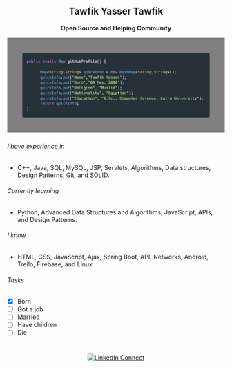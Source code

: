 <p align="center">
 <!--<img width="100px" src="https://avatars1.githubusercontent.com/u/54971231?s=460&u=a9fe7887c665721a4773432f7393e87cc5490ff1&v=4" align="center" alt="GitHub Tawfik Image" />-->
 <h2 align="center">Tawfik Yasser Tawfik</h2>
  <p align="center"><strong>Open Source and Helping Community</strong></p>
</p>

  <p align="center">
	
![alt text](https://github.com/TawfikYasser/TawfikYasser/blob/master/carbon.png)   

  </p>

  


<!--```java
public static Map gitHubProfile() {

	  Map<String,String> quickInfo = new HashMap<String,String>();  
	+ quickInfo.put("Name","Tawfik Yasser");
	- quickInfo.put("Name","Tawfik Yasser");
	  quickInfo.put("Born","09 May, 2000");
	  quickInfo.put("Religion", "Muslim");
	  quickInfo.put("Nationality", "Egyptian");
	  quickInfo.put("Education", "B.Sc., Computer Science, Cairo University");
	  return quickInfo;-->

<!--
###### Languages
[![C++](https://img.shields.io/badge/-C++-000?&logo=c%2b%2b&logoColor=00599C)](https://github.com/TawfikYasser?tab=repositories&q=&type=&language=c++)
[![Java](https://img.shields.io/badge/-Java-000?&logo=Java&logoColor=007396)](https://github.com/TawfikYasser?tab=repositories&q=&type=&language=java)
![SQL](https://img.shields.io/badge/-SQL-000?&logo=MySQL&logoColor=4479A1)
###### Technologies
![Spring](https://img.shields.io/badge/-Spring-000?&logo=Spring)
![Linux](https://img.shields.io/badge/-Linux-000?&logo=Linux&logoColor=FCC624)
-->

###### I have experience in 
* C++, Java, SQL, MySQL, JSP, Servlets, Algorithms, Data structures, Design Patterns, Git, and SOLID.

###### Currently learning
* Python, Advanced Data Structures and Algorithms, JavaScript, APIs, and Design Patterns.

###### I know
* HTML, CSS, JavaScript, Ajax, Spring Boot, API, Networks, Android, Trello, Firebase, and Linux

###### Tasks

- [x] Born
- [ ] Got a job
- [ ] Married
- [ ] Have children
- [ ] Die

#
   <p align="center">
      <a href="https://www.linkedin.com/in/tawfikyasser/" target="_blank">
      <img alt="LinkedIn Connect" src="https://img.shields.io/static/v1?color=red&label=linkedin&logo=linkedin&logoColor=white&style=for-the-badge&message=Connect" />
    </a>
  </p>
